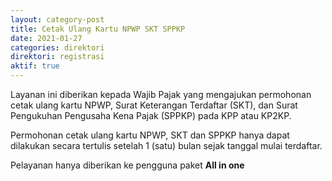 ```yaml
---
layout: category-post
title: Cetak Ulang Kartu NPWP SKT SPPKP
date: 2021-01-27
categories: direktori
direktori: registrasi
aktif: true
---
```

Layanan ini diberikan kepada Wajib Pajak yang mengajukan permohonan cetak ulang kartu NPWP, Surat Keterangan Terdaftar (SKT), dan Surat Pengukuhan Pengusaha Kena Pajak (SPPKP) pada KPP atau KP2KP.

Permohonan cetak ulang kartu NPWP, SKT dan SPPKP hanya dapat dilakukan secara tertulis setelah 1 (satu) bulan sejak tanggal mulai terdaftar.

Pelayanan hanya diberikan ke pengguna paket __All in one__